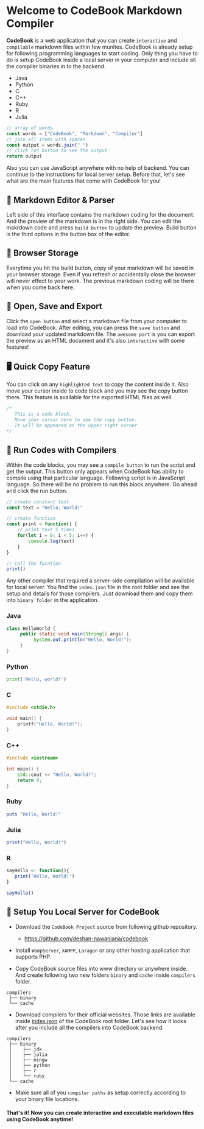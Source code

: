 # Welcome to CodeBook Markdown Compiler

**CodeBook** is a web application that you can create `interactive` and `compilable` markdown files within few munites. CodeBook is already setup for following programming languages to start coding. Only thing you have to do is setup CodeBook inside a local server in your computer and include all the compiler binaries in to the backend.

- Java
- Python
- C
- C++
- Ruby
- R
- Julia

```js
// array of words
const words = ["CodeBook", "Markdown", "Compiler"]
// join all items with spaces
const output = words.join(" ")
// click run button to see the output
return output
```

Also you can use JavaScript anywhere with no help of backend. You can continue to the instructions for local server setup. Before that, let's see what are the main features that come with CodeBook for you!

## 📝 Markdown Editor & Parser
Left side of this interface contains the markdown coding for the document. And the preview of the markdown is in the right side. You can edit the makrdown code and press `build button` to update the preview. Build button is the third options in the button box of the editor.

## 💾 Browser Storage

Everytime you hit the build button, copy of your markdown will be saved in your browser storage. Even if you refresh or accidentally close the browser will never effect to your work. The previous markdown coding will be there when you come back here.

## 📁 Open, Save and Export

Click the `open button` and select a markdown file from your computer to load into CodeBook. After editing, you can press the `save button` and download your updated markdown file. The `awesome part` is you can export the preview as an HTML document and it's also `interactive` with some features!

## 🖥️ Quick Copy Feature

You can click on any `highlighted text` to copy the content inside it. Also move your cursor inside to code block and you may see the copy button there. This feature is available for the exported HTML files as well.

```js
/*
   This is a code block.
   Move your cursor here to see the copy button.
   It will be appeared on the upper right corner
*/
```

## 🚀 Run Codes with Compilers

Within the code blocks, you may see a `compile button` to run the script and get the output. This button only appears when CodeBook has ability to compile using that particular language. Following script is in JavaScript language. So there will be no problem to run this block anywhere. Go ahead and click the run button.

```js
// create constant text
const text = "Hello, World!"

// create function
const print = function() {
    // print text 5 times
    for(let i = 0; i < 5; i++) {
        console.log(text)
    }
}

// call the fucntion
print()
```

Any other compiler that required a server-side compilation will be available for local server. You find the `index.json` file in the root folder and see the setup and details for those compilers. Just download them and copy them into `binary folder` in the application.

### Java

```java
class HelloWorld {
     public static void main(String[] args) {
          System.out.println("Hello, World!"); 
     }
}
```

### Python

```py
print('Hello, world!')
```

### C

```c
#include <stdio.h>

void main() {
    printf("Hello, World!");
}
```

### C++

```cpp
#include <iostream>

int main() {
    std::cout << "Hello, World!";
    return 0;
}
```

### Ruby

```ruby
puts "Hello, World!"
```

### Julia

```julia
print("Hello, World!")
```

### R

```r
sayHello <- function(){
   print('Hello, World!')
}

sayHello()
```

## 🔮 Setup You Local Server for CodeBook

- Download the `CodeBook Project` source from following github repository.
    - https://github.com/deshan-nawanjana/codebook

- Install `WampServer`, `XAMPP`, `Laragon` or any other hosting application that supports PHP.

- Copy CodeBook source files into www directory or anywhere inside. And create following two new folders `binary` and `cache` inside `compilers` folder.

```plain
compilers
 ├── binary
 └── cache
```

- Download compilers for their official websites. Those links are available inside [index.json](./index.json) of the CodeBook root folder. Let's see how it looks after you include all the compilers into CodeBook backend.

```plain
compilers
 ├── binary
 │    ├── jdk
 │    ├── julia
 │    ├── mingw
 │    ├── python
 │    ├── r
 │    └── ruby
 └── cache
```

- Make sure all of you `compiler paths` as setup correctly according to your binary file locations.

#### That's it! Now you can create interactive and executable markdown files using CodeBook anytime!